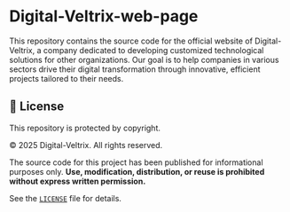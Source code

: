 # Digital-Veltrix-web-page
This repository contains the source code for the official website of Digital-Veltrix, a company dedicated to developing customized technological solutions for other organizations. Our goal is to help companies in various sectors drive their digital transformation through innovative, efficient projects tailored to their needs.

## 📄 License

This repository is protected by copyright.

© 2025 Digital-Veltrix. All rights reserved.

The source code for this project has been published for informational purposes only.
**Use, modification, distribution, or reuse is prohibited without express written permission.**

See the [`LICENSE`](./LICENSE) file for details.

